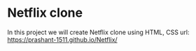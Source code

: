 # Netflix clone
In this project we will create Netflix clone using HTML, CSS
url: https://prashant-1511.github.io/Netflix/
